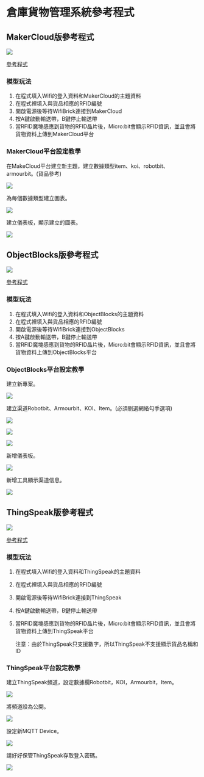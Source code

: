 # 倉庫貨物管理系統參考程式

## MakerCloud版參考程式

![](./images/code_makercloud.png)

[參考程式](https://makecode.microbit.org/_Ef8DP8gCThfX)

### 模型玩法

1. 在程式填入Wifi的登入資料和MakerCloud的主題資料
2. 在程式裡填入與貨品相應的RFID編號
3. 開啟電源後等待WifiBrick連接到MakerCloud
4. 按A鍵啟動輸送帶，B鍵停止輸送帶
5. 當RFID魔塊感應到貨物的RFID晶片後，Micro:bit會顯示RFID資訊，並且會將貨物資料上傳到MakerCloud平台

### MakerCloud平台設定教學

在MakeCloud平台建立新主題，建立數據類型item、koi、robotbit、armourbit。(貨品參考)

![](./images/makercloud1.png)

為每個數據類型建立圖表。

![](./images/makercloud3.png)

建立儀表板，顯示建立的圖表。

![](./images/makercloud2.png)

## ObjectBlocks版參考程式

![](./images/code_objectblocks.png)

[參考程式](https://makecode.microbit.org/_9UHYyzdWJM0E)

### 模型玩法

1. 在程式填入Wifi的登入資料和ObjectBlocks的主題資料
2. 在程式裡填入與貨品相應的RFID編號
3. 開啟電源後等待WifiBrick連接到ObjectBlocks
4. 按A鍵啟動輸送帶，B鍵停止輸送帶
5. 當RFID魔塊感應到貨物的RFID晶片後，Micro:bit會顯示RFID資訊，並且會將貨物資料上傳到ObjectBlocks平台

### ObjectBlocks平台設定教學

建立新專案。

![](./images/objectblocks1.png)

建立渠道Robotbit、Armourbit、KOI、Item。(必須剔選網絡勾手選項)

![](./images/objectblocks2.png)

![](./images/objectblocks3.png)

![](./images/objectblocks4.png)

新增儀表板。

![](./images/objectblocks5.png)

新增工具顯示渠道信息。

![](./images/objectblocks6.png)

## ThingSpeak版參考程式

![](./images/code_thingspeak.png)

[參考程式](https://makecode.microbit.org/_aiDRt45hRiCR)

### 模型玩法

1. 在程式填入Wifi的登入資料和ThingSpeak的主題資料
2. 在程式裡填入與貨品相應的RFID編號
3. 開啟電源後等待WifiBrick連接到ThingSpeak
4. 按A鍵啟動輸送帶，B鍵停止輸送帶
5. 當RFID魔塊感應到貨物的RFID晶片後，Micro:bit會顯示RFID資訊，並且會將貨物資料上傳到ThingSpeak平台
    
   
    注意：由於ThingSpeak只支援數字，所以ThingSpeak不支援顯示貨品名稱和ID

### ThingSpeak平台設定教學

建立ThingSpeak頻道，設定數據欄Robotbit，KOI，Armourbit，Item。

![](./images/thingspeak1.png)

將頻道設為公開。

![](./images/thingspeak2.png)

設定新MQTT Device。

![](./images/thingspeak3.png)

請好好保管ThingSpeak存取登入密碼。

![](./images/thingspeak4.png)